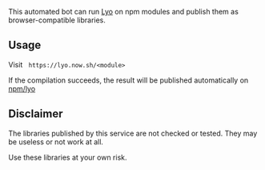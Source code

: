 This automated bot can run [Lyo](https://github.com/bokub/lyo) on npm modules and publish them as browser-compatible libraries.


## Usage

Visit &nbsp; `https://lyo.now.sh/<module>`

If the compilation succeeds, the result will be published automatically on [npm/lyo](https://www.npmjs.com/~lyo)


## Disclaimer

The libraries published by this service are not checked or tested. They may be useless or not work at all.

Use these libraries at your own risk.

